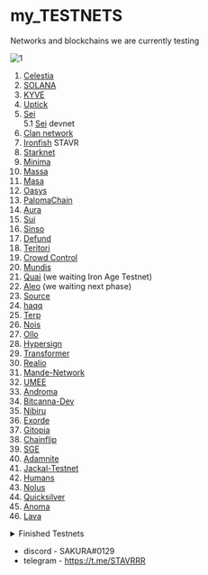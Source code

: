 # my_TESTNETS
Networks and blockchains we are currently testing


![1](https://user-images.githubusercontent.com/44331529/171047163-1b64412a-a60c-4e6a-9a97-e036dfcf8be5.png)



1. [Celestia](https://celestia.explorers.guru/validator/celestiavaloper1lv6254w0xz7t3qsgsueag7eexrdj9rpwg5uyer)
2. [SOLANA](https://www.validators.app/validators?q=9GMmVYJBw5Cj58P8QtXtesyQUtA9GyecPb6kCki7QSo5&network=testnet&order=&refresh=&commit=Search)
3. [KYVE](https://explorer.stavr.tech/kyve/staking/kyvevaloper162ydfdt3j34cx9ndrajfsjxcf5e2hfuxjm49rd)
4. [Uptick](https://explorer.stavr.tech/uptick/staking/uptickvaloper1n9urj4d6mngtuhpfysdxu7nq72e8830wkx5mug)
5. [Sei](https://explorer.stavr.tech/sei/staking/seivaloper1u3rszcv0zjdj5cuw22cwe3955xk7zjjjex9t3u) \
5.1 [Sei](https://devnet.sei.explorers.guru/validator/seivaloper1kxnf4n0yjjyhjx0n7mkwzkx68agjt0m3gu97uh) devnet 
6. [Clan network](https://explorer.stavr.tech/clannetwork/staking/clanvaloper1hzln3x9ve6s23ga7vtvrtfkxd2ac9duqf3e3ct)
8. [Ironfish](https://testnet.ironfish.network/leaderboard) STAVR
9. [Starknet](https://discord.com/channels/793094838509764618/956557041336455290/980346285309710367)
10. [Minima](https://github.com/obajay/my_TESTNETS/blob/main/README.md)
11. [Massa](https://github.com/obajay/my_TESTNETS/blob/main/README.md)
12. [Masa](https://github.com/obajay/my_TESTNETS/blob/main/README.md)
13. [Oasys](https://github.com/obajay/my_TESTNETS/blob/main/README.md)
14. [PalomaChain](https://paloma.explorers.guru/validators)
15. [Aura](https://explorer.stavr.tech/aura/staking/auravaloper1ucp33srru7g45ku6w207kc4hy6xd6psvmxw3xf)
16. [Sui](https://github.com/obajay/my_TESTNETS/blob/main/README.md)
17. [Sinso](https://testnet.whitelist.vip/)
18. [Defund](https://explorer.stavr.tech/defund-testnet/staking/defundvaloper14wa33x0sssc6et3e2js08fhxe75evcpdalpe5z) 
19. [Teritori](https://explorer.stavr.tech/teritori/staking/torivaloper1qttw95d6xk0nhk3mc63ueg29xap4msu3xndcnn)
20. [Crowd Control](https://explorer.stavr.tech/cardchain/staking/ccvaloper1s9fljs8pfz60qqg6wj6hxhu82tjfqu6yaep9s7)
21. [Mundis](http://metrics.devnet.mundis.io:3000/d/local/devnet-cluster-monitor?orgId=1&refresh=30s&var-datasource=default&var-testnet=devnet&var-hostid=CS2EwUQ4gbqidxs1nXyxgf87a9LugwbU2mF7R4ohYrig)
22. [Quai](https://github.com/obajay/my_TESTNETS/blob/main/README.md) (we waiting Iron Age Testnet)
23. [Aleo](https://github.com/obajay/my_TESTNETS/blob/main/README.md) (we waiting next phase)
24. [Source](https://explorer.stavr.tech/source/staking/sourcevaloper13l78szv3mxcru9mhh2ndv58xla2arfzhv045cx)
25. [haqq](https://explorer.stavr.tech/haqq/staking/haqqvaloper1yj2hjxsu7gxcdje86hgnm9gn7z09ua9vhjx6pn)
26. [Terp](https://explorer.stavr.tech/terp-network/staking/terpvaloper1eff25w2su9zxhe9lzea65l9xyptv8saxj6r2c8)
27. [Nois](https://explorer.stavr.tech/nois/staking/noisvaloper1enwhnv85g4n99a2kzg8gey22xu6u43l4cxj824)
28. [Ollo](https://explorer.stavr.tech/ollo/staking/ollovaloper1hfsguqknteazy28ms9nm633yyf9tg4uz2gfr6a)
29. [Hypersign](http://explorer.stavr.tech/hypersign/staking/hidvaloper1mgvq7xersraskutl0d8x0zyk3m24hc6u8zcm0h)
30. [Transformer](https://explorer.tfsc.io/#/pc/ValidatorBetail?address=1LvpoUwuGmY3E1DavzF7Q6iAicNF7oveuP&active=1&online=1&selfStake=5000&delegateds=5000&delegated=109364&name=STAVR)
31. [Realio](https://explorer.stavr.tech/realio/staking/realiovaloper1n99gv9edgtvktcpxld6x9cp6zvq7e28mzjwwg4)
32. [Mande-Network](https://explorer.stavr.tech/mande-chain/staking/mandevaloper104v2uksujl8scw2zlzvxnutgw08vvla498fh09)
34. [UMEE](https://explorer.stavr.tech/umee-canon/staking/umeevaloper13k8p5q678ld8k7y2mv35kurl8ucskjzks0qlfa)
35. [Androma](https://explorer.stavr.tech/andromeda/staking/andrvaloper1xsm4dvmh5txrcteyv3yq5z8pm58mu35365tpzq)
36. [Bitcanna-Dev](https://explorer.stavr.tech/bitcanna-dev/staking/bcnavaloper1hn0hc4c6786xtka8pzy5qyrlv276d26arvkv59)
37. [Nibiru](https://explorer.stavr.tech/nibiru/staking/nibivaloper1vgh5ry6zwjp007f90wfwgung6l4z6330tmqsw4)
38. [Exorde](https://github.com/obajay)
39. [Gitopia](https://explorer.stavr.tech/gitopia-testnet/staking/gitopiavaloper1ztlnz9v3qqmq828dp6rj3ndu7gvju63m3az0ym)
40. [Chainflip](https://stake-perseverance.chainflip.io/auctions)
41. [SGE](https://explorer.stavr.tech/sge-testnet/staking/sgevaloper1g3a72tlm6v25y58pjy8x07far4hqj7cgxl3n9z)
42. [Adamnite](https://github.com/obajay)
43. [Jackal-Testnet](https://explorer.stavr.tech/jackal-testnet/staking/jklvaloper1apaj3552wv4umcwrxm9ggx6hr7ttck5kha7sat)
44. [Humans](https://explorer.stavr.tech/humans-testnet/staking/humanvaloper1xq9msyjv4pdhgv0wu33wyd99wf3ffwsc35ptax)
45. [Nolus](https://explorer.stavr.tech/nolus-testnet/staking/nolusvaloper1gqtd7nm09lyu8ql4m8r0ck4md7zdq2c76h5p49)
46. [Quicksilver](https://explorer.stavr.tech/quicksilver/staking/quickvaloper1hm6t24g6dxkp7dk6pn2hn379pdupvd5r3s6z3q)
45. [Anoma](https://namada.world)
46. [Lava](https://explorer.stavr.tech/lava-testnet/staking/lava@valoper1pwrwgqe8lke6c6y9md2cnwznlutzlv867kt4mc)

<details>
<summary>Finished Testnets</summary>

- [VEGA](https://github.com/obajay/my_TESTNETS/blob/main/README.md)
- [Stratos](https://github.com/obajay/my_TESTNETS/blob/main/README.md)
- [Spacemesh](https://github.com/obajay/my_TESTNETS/blob/main/README.md)
- [Rizon](https://github.com/obajay/my_TESTNETS/blob/main/README.md)
- [Juno](https://github.com/obajay/my_TESTNETS/blob/main/README.md)
- [Fluxprotocol](https://github.com/obajay/my_TESTNETS/blob/main/README.md)
- [Bee_swarm](https://github.com/obajay/my_TESTNETS/blob/main/README.md)
- [Clover](https://github.com/obajay/my_TESTNETS/blob/main/README.md)
- [Anoma](https://github.com/obajay/my_TESTNETS/blob/main/README.md)
- [Archway](https://github.com/obajay/my_TESTNETS/blob/main/README.md)
- [BitCountry](https://github.com/obajay/my_TESTNETS/blob/main/README.md)
- [SSV](https://github.com/obajay/my_TESTNETS/blob/main/README.md)
- [Epik Protocol](https://github.com/obajay/my_TESTNETS/blob/main/README.md)
- [Evmos](https://github.com/obajay/my_TESTNETS/blob/main/README.md)
- [Gravity Bridge](https://github.com/obajay/my_TESTNETS/blob/main/README.md)
- [UMEE](https://github.com/obajay/my_TESTNETS/blob/main/README.md)
- [NYM](https://github.com/obajay/my_TESTNETS/blob/main/README.md)
- [Agoric](https://github.com/obajay/my_TESTNETS/blob/main/README.md)
- [HOPR](https://github.com/obajay/my_TESTNETS/blob/main/README.md)
- [Idena](https://github.com/obajay/my_TESTNETS/blob/main/README.md)
- [Kira network](https://github.com/obajay/my_TESTNETS/blob/main/README.md)
- [Meson Network](https://github.com/obajay/my_TESTNETS/blob/main/README.md)
- [Meter](https://github.com/obajay/my_TESTNETS/blob/main/README.md)
- [MinaProtocol](https://github.com/obajay/my_TESTNETS/blob/main/README.md)
- [moonbeam](https://github.com/obajay/my_TESTNETS/blob/main/README.md)
- [ODIN](https://github.com/obajay/my_TESTNETS/blob/main/README.md)
- [Omniflix](https://github.com/obajay/my_TESTNETS/blob/main/README.md)
- [pontem network](https://github.com/obajay/my_TESTNETS/blob/main/README.md)
- [Porta](https://github.com/obajay/my_TESTNETS/blob/main/README.md)
- [Presearch](https://github.com/obajay/my_TESTNETS/blob/main/README.md)
- [Radicle](https://github.com/obajay/my_TESTNETS/blob/main/README.md)
- [Radix](https://github.com/obajay/my_TESTNETS/blob/main/README.md)
- [Streamr](https://github.com/obajay/my_TESTNETS/blob/main/README.md)
- [Taraxa](https://github.com/obajay/my_TESTNETS/blob/main/README.md)
- [Kujira](https://github.com/obajay/my_TESTNETS/blob/main/README.md)
- [IDEP](https://github.com/obajay/my_TESTNETS/blob/main/README.md)
- [AssetMantle](https://github.com/obajay/my_TESTNETS/blob/main/README.md)
- [Stafi](https://github.com/obajay/my_TESTNETS/blob/main/README.md)
- [Another-1](https://test-anone.zenscan.io/validator.php?addr=onevaloper13nlxz82s78xkf803ygc4yclg9cc6we6aw60079)
- [Zeitgeist](https://telemetry.polkadot.io/#list/0xb90cd3a37b4793c6494b78962986f4f6ed3ec2eda91a6b84fd8457d24f606b9c)
- [Rebus](https://exp.nodeist.net/Rebus/staking/rebusvaloper10xdxa2xhrcwnkm0lfaxlx6mjhc9dat5u5kvr6x)
- [Stride](https://poolparty.stride.zone/STRIDE/staking/stridevaloper1n94ndmxqf7vke553lr3ewwt4edtc4g6mdyx9qn)
- [Aptos](https://github.com/obajay/my_TESTNETS/blob/main/README.md)
- [Obol](https://prater.beaconcha.in/validator/a885dc062876b52fd966aab9d4b81735a1f78986d0540d9edbf8bad0d1fdd4d1427598f5d6971a701f67bd7971c403c3#attestations)
- [SubQuery](https://github.com/obajay/my_TESTNETS/blob/main/README.md)
- [Cosmic Horizon](https://coho.explorers.guru/validator/cohovaloper1mrr2tj92fqv0wgzlhwyet8e23l84h0u0hrr4tj)
- [Humanode](https://telemetry.humanode.io/#list/0x54f8483c71e0bd9fa1b1f654bcdd91b35df07a08ecc4e859b465926ceef91a49) STAVR
- [Neutron](https://explorer.stavr.tech/neutron-testnet/staking/neutronvaloper1y535ugclzdhlyjd6wchl35eljvx5y9z24duqy3)
- [Empower](http://explorer.stavr.tech/empower/staking/empowervaloper1l4xt877lhhhm9573ewpxrcdl9x29n7scjrtdqw)
- [DWS](https://explorer.stavr.tech/dws/staking/dewebvaloper1jmxnrfmart0ksvj2exm3q0xnrczuqtvpmu4953)
- [Pylons](https://explorer.stavr.tech/pylons/staking/pylovaloper16sttxsupvxyv8g2m8xejntxw4eukqqt77tflhh)
- [Subspace](https://telemetry.subspace.network/#list/0x43d10ffd50990380ffe6c9392145431d630ae67e89dbc9c014cac2a417759101) STAVR
- [OKP4](https://explorer.stavr.tech/okp4-testnet/staking/okp4valoper1sc4dkm38ejwftlxfwj9tx6dq8tdd3e9ygascc8)
- [Galaxy](https://explorer.postcapitalist.io/galaxy/staking/galaxyvaloper1tev3n7lu65v2ksg0ph0ywvz3kney50c0r9k6yp)
- [Solana](https://www.validators.app/validators?locale=en&network=mainnet&order=score&refresh=)

</details>

+ discord - SAKURA#0129
+ telegram - https://t.me/STAVRRR


